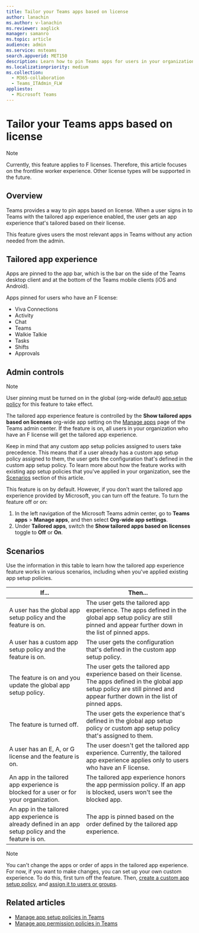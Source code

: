 ```yaml
---
title: Tailor your Teams apps based on license
author: lanachin
ms.author: v-lanachin
ms.reviewer: aaglick
manager: samanro
ms.topic: article
audience: admin
ms.service: msteams
search.appverid: MET150
description: Learn how to pin Teams apps for users in your organization based on license.
ms.localizationpriority: medium
ms.collection: 
  - M365-collaboration
  - Teams_ITAdmin_FLW
appliesto: 
  - Microsoft Teams
---
```


# Tailor your Teams apps based on license

> [!NOTE]
> Currently, this feature applies to F licenses. Therefore, this article focuses on the frontline worker experience. Other license types will be supported in the future.

## Overview

Teams provides a way to pin apps based on license. When a user signs in to Teams with the tailored app experience enabled, the user gets an app experience that's tailored based on their license.

This feature gives users the most relevant apps in Teams without any action needed from the admin.

## Tailored app experience

Apps are pinned to the app bar, which is the bar on the side of the Teams desktop client and at the bottom of the Teams mobile clients (iOS and Android).

Apps pinned for users who have an F license:

- Viva Connections
- Activity
- Chat
- Teams
- Walkie Talkie
- Tasks
- Shifts
- Approvals

## Admin controls

> [!NOTE]
> User pinning must be turned on in the global (org-wide default) [app setup policy](teams-app-setup-policies.md) for this feature to take effect.

The tailored app experience feature is controlled by the **Show tailored apps based on licenses** org-wide app setting on the [Manage apps](manage-apps.md#manage-org-wide-app-settings) page of the Teams admin center. If the feature is on, all users in your organization who have an F license will get the tailored app experience.

Keep in mind that any custom app setup policies assigned to users take precedence. This means that if a user already has a custom app setup policy assigned to them, the user gets the configuration that's defined in the custom app setup policy. To learn more about how the feature works with existing app setup policies that you've applied in your organization, see the [Scenarios](#scenarios) section of this article.

This feature is on by default. However, if you don't want the tailored app experience provided by Microsoft, you can turn off the feature. To turn the feature off or on:

1. In the left navigation of the Microsoft Teams admin center, go to **Teams apps** > **Manage apps**, and then select **Org-wide app settings**.
2. Under **Tailored apps**, switch the **Show tailored apps based on licenses** toggle to **Off** or **On**.

## Scenarios

Use the information in this table to learn how the tailored app experience feature works in various scenarios, including when you've applied existing app setup policies.

|If...  |Then... |
|---------|---------|
|A user has the global app setup policy and the feature is on.     | The user gets the tailored app experience. The apps defined in the global app setup policy are still pinned and appear further down in the list of pinned apps.      |
|A user has a custom app setup policy and the feature is on.    |The user gets the configuration that's defined in the custom app setup policy.          |
|The feature is on and you update the global app setup policy.     |The user gets the tailored app experience based on their license. The apps defined in the global app setup policy are still pinned and appear further down in the list of   pinned apps.          |
|The feature is turned off.   | The user gets the experience that's defined in the global app setup policy or custom app setup policy that's assigned to them.          |
|A user has an E, A, or G license and the feature is on.   | The user doesn't get the tailored app experience. Currently, the tailored app experience applies only to users who have an F license.        |
|An app in the tailored app experience is blocked for a user or for your organization.      |The tailored app experience honors the app permission policy. If an app is blocked, users won't see the blocked app.           |
|An app in the tailored app experience is already defined in an app setup policy and the feature is on. |The app is pinned based on the order defined by the tailored app experience.        |

> [!NOTE]
> You can't change the apps or order of apps in the tailored app experience. For now, if you want to make changes, you can set up your own custom experience. To do this, first turn off the feature. Then, [create a custom app setup policy](teams-app-setup-policies.md), and [assign it to users or groups](assign-policies-users-and-groups.md).

## Related articles

- [Manage app setup policies in Teams](teams-app-setup-policies.md)
- [Manage app permission policies in Teams](teams-app-permission-policies.md)
